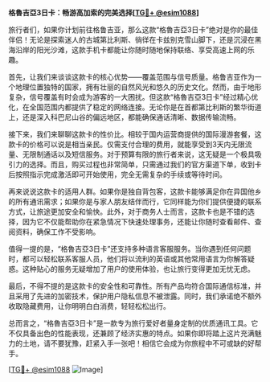 **格魯吉亞3日卡：畅游高加索的完美选择[[TG💪+ @esim1088](https://t.me/s/esim1088)]**

旅行者们，如果你计划前往格鲁吉亚，那么这款“格魯吉亞3日卡”绝对是你的最佳伴侣！无论是探索迷人的古城第比利斯、徜徉在卡兹别克雪山脚下，还是沉浸在黑海沿岸的阳光沙滩，这款手机卡都能让你随时随地保持联络、享受高速上网的乐趣。

首先，让我们来谈谈这款卡的核心优势——覆盖范围与信号质量。格鲁吉亚作为一个地理位置独特的国家，拥有壮丽的自然风光和悠久的历史文化。然而，由于地形复杂，信号覆盖有时会成为游客的一大困扰。但这款“格魯吉亞3日卡”经过精心优化，在全国范围内都提供了稳定的网络连接。无论你是在首都第比利斯的繁华街道上，还是深入科巴尼山谷的偏远地区，都能确保通话清晰、数据传输流畅。

接下来，我们来聊聊这款卡的性价比。相较于国内运营商提供的国际漫游套餐，这款卡的价格可以说是相当亲民。仅需支付合理的费用，就能享受到3天内无限流量、无限制通话以及短信服务。对于预算有限的旅行者来说，这无疑是一个极具吸引力的选择。而且，购买过程也非常简单，只需通过我们的官方渠道下单，收到卡后按照指示完成激活即可开始使用，完全无需复杂的手续或等待时间。

再来说说这款卡的适用人群。如果你是独自背包客，这款卡能够满足你在异国他乡的所有通讯需求；如果你是与家人朋友结伴而行，它同样能为你们提供便捷的联系方式，让旅途更加安全和愉快。此外，对于商务人士而言，这款卡也是不错的选择，因为它不仅能帮助你在紧急情况下快速处理事务，还能让你随时查看邮件、查阅资料，确保工作不受影响。

值得一提的是，“格魯吉亞3日卡”还支持多种语言客服服务。当你遇到任何问题时，都可以轻松联系客服人员，他们将以流利的英语或其他常用语言为你解答疑惑。这种贴心的服务无疑增加了用户的使用体验，也让旅行变得更加无忧无虑。

最后，不得不提的是这款卡的安全性和可靠性。所有产品均符合国际通信标准，并且采用了先进的加密技术，保护用户隐私信息不被泄露。同时，我们承诺绝不额外收取隐藏费用，让你明明白白消费，轻轻松松出行。

总而言之，“格魯吉亞3日卡”是一款专为旅行爱好者量身定制的优质通讯工具。它不仅具备出色的性能表现，还兼顾了经济实惠的特点。如果你即将踏上这片充满魅力的土地，请不要犹豫，赶紧入手一张吧！相信它会成为你旅程中不可或缺的好帮手。

[[TG💪+ @esim1088](https://t.me/s/esim1088) ![Image](https://i.postimg.cc/4NQfJmqS/Snipaste-2025-05-13-00-14-12.png)]